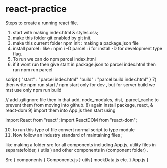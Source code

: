 # react-practice
Steps to create a running react file.

1) start with making index.html & styles.css;
2) make this folder git enabled by git init.
3) make this current folder npm init : making a package.json file
4) install parcel : like : npm i -D parcel : i for install -D for development type flag.
5) To run we can do npm parcel index.html
6) if it wont run then give start in package.json to parcel index.html then run npm run parcel

script {
    "start" : "parcel index.html"
    "build" : "parcel build index.html"
}
7) then write npm run start / npm start only for dev , but for server build we mst use only npm run build

// add .gitignore file then in that add, node_modules, dist, .parcel_cache to prevent them from moving into github.
8) again install package, react, & react-dom 
9) import them into App.js then start using 

import React from "react";
import ReactDOM from "react-dom";

10) to run this type of file convert normal script to type module
11) Now follow an industry standard of maintaining files ;

like making a folder src for all components including App.js, utility files in separatefolder, ( utils ) and other components in (component folder) . 

Src {
    components {
        Components.js
    }
    utils{
        mockData.js
        etc.
    }
    App.js
}